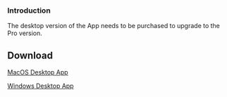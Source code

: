 ### Introduction

The desktop version of the App needs to be purchased to upgrade to the Pro version.

## Download

[MacOS Desktop App](https://github.com/Saber2pr/vsc-ext-todolist/releases)

[Windows Desktop App](https://github.com/Saber2pr/vsc-ext-todolist/releases)